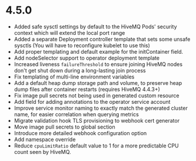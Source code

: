 # 4.5.0

- Added safe sysctl settings by default to the HiveMQ Pods' security context which will extend the local port range
- Added a separate Deployment controller template that sets some unsafe sysctls (You will have to reconfigure kubelet to use this)
- Add proper templating and default example for the initContainer field.
- Add nodeSelector support to operator deployment template
- Increased liveness `failureThreshold` to ensure joining HiveMQ nodes don't get shut down during a long-lasting join process
- Fix templating of multi-line environment variables
- Add a default heap dump storage path and volume, to preserve heap dump files after container restarts (requires HiveMQ 4.4.3+)
- Fix image pull secrets not being used in generated custom resource
- Add field for adding annotations to the operator service account
- Improve service monitor naming to exactly match the generated cluster name, for easier correlation when querying metrics
- Migrate validation hook TLS provisioning to webhook cert generator
- Move image pull secrets to global section
- Introduce more detailed webhook configuration option
- Add namespace override
- Reduce `cpuLimitRatio` default value to 1 for a more predictable CPU count seen by HiveMQ.
